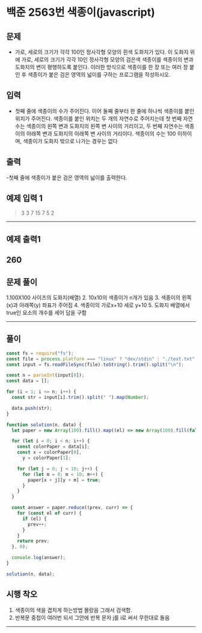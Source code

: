 # 백준 2563번 색종이(javascript)

## 문제

- 가로, 세로의 크기가 각각 100인 정사각형 모양의 흰색 도화지가 있다. 이 도화지 위에 가로, 세로의 크기가 각각 10인 정사각형 모양의 검은색 색종이를 색종이의 변과 도화지의 변이 평행하도록 붙인다. 이러한 방식으로 색종이를 한 장 또는 여러 장 붙인 후 색종이가 붙은 검은 영역의 넓이를 구하는 프로그램을 작성하시오.

## 입력

- 첫째 줄에 색종이의 수가 주어진다. 이어 둘째 줄부터 한 줄에 하나씩 색종이를 붙인 위치가 주어진다. 색종이를 붙인 위치는 두 개의 자연수로 주어지는데 첫 번째 자연수는 색종이의 왼쪽 변과 도화지의 왼쪽 변 사이의 거리이고, 두 번째 자연수는 색종이의 아래쪽 변과 도화지의 아래쪽 변 사이의 거리이다. 색종이의 수는 100 이하이며, 색종이가 도화지 밖으로 나가는 경우는 없다

## 출력

-첫째 줄에 색종이가 붙은 검은 영역의 넓이를 출력한다.

## 예제 입력 1

> 3
> 3 7
> 15 7
> 5 2

---

## 예제 출력1

## 260

## 문제 풀이

1.100X100 사이즈의 도화지(배열) 2. 10x10의 색종이가 n개가 있음 3. 색종이의 왼쪽(x)과 아래쪽(y) 좌표가 주어짐 4. 색종이의 가로x+10 세로 y+10 5. 도화지 배열에서 true인 요소의 개수를 세어 답을 구함

---

## 풀이

```javascript
const fs = require("fs");
const file = process.platform === "linux" ? "dev/stdin" : "./text.txt";
const input = fs.readFileSync(file).toString().trim().split("\n");

const n = parseInt(input[0]);
const data = [];

for (i = 1; i <= n; i++) {
  const str = input[i].trim().split(" ").map(Number);

  data.push(str);
}

function solution(n, data) {
  let paper = new Array(100).fill().map((el) => new Array(100).fill(false));

  for (let i = 0; i < n; i++) {
    const colorPaper = data[i];
    const x = colorPaper[0],
      y = colorPaper[1];

    for (let j = 0; j < 10; j++) {
      for (let m = 0; m < 10; m++) {
        paper[x + j][y + m] = true;
      }
    }
  }

  const answer = paper.reduce((prev, curr) => {
    for (const el of curr) {
      if (el) {
        prev++;
      }
    }
    return prev;
  }, 0);

  console.log(answer);
}

solution(n, data);
```

## 시행 착오

1. 색종이의 색을 겹치게 하는방법 몰랐음 그래서 검색함.
2. 반복문 중첩이 여러번 되서 그안에 반복 문자 j를 i로 써서 무한대로 돌음

---
